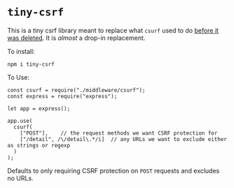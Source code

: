 # `tiny-csrf` 

This is a tiny csrf library meant to replace what `csurf` used to do
[before it was deleted](https://github.com/expressjs/csurf). It is
_almost_ a drop-in replacement.  

To install:
```
npm i tiny-csrf
```


To Use:

```
const csurf = require("./middleware/csurf");
const express = require("express");

let app = express();

app.use(
  csurf(
    ["POST"],    // the request methods we want CSRF protection for
    ["/detail", /\/detail\.*/i]  // any URLs we want to exclude either as strings or regexp
  )
);
```

Defaults to only requiring CSRF protection on `POST` requests and
excludes no URLs. 
